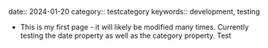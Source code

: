 date:: 2024-01-20
category:: testcategory
keywords:: development, testing

- This is my first page - it will likely be modified many times. Currently testing the date property as well as the category property. Test